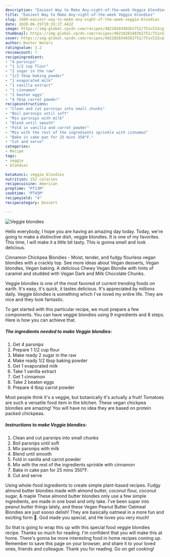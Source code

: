 ```yaml
---
description: "Easiest Way to Make Any-night-of-the-week Veggie blondies"
title: "Easiest Way to Make Any-night-of-the-week Veggie blondies"
slug: 1609-easiest-way-to-make-any-night-of-the-week-veggie-blondies
date: 2020-06-25T19:33:27.442Z
image: https://img-global.cpcdn.com/recipes/4821028348362752/751x532cq70/veggie-blondies-recipe-main-photo.jpg
thumbnail: https://img-global.cpcdn.com/recipes/4821028348362752/751x532cq70/veggie-blondies-recipe-main-photo.jpg
cover: https://img-global.cpcdn.com/recipes/4821028348362752/751x532cq70/veggie-blondies-recipe-main-photo.jpg
author: Hunter Waters
ratingvalue: 3.2
reviewcount: 7
recipeingredient:
- "4 parsnips"
- "1 1/2 cup flour"
- "2 sugar in the raw"
- "1/2 tbsp baking powder"
- "1 evaporated milk"
- "1 vanilla extract"
- "1 cinnamon"
- "2 beaten eggs"
- "4 tbsp carrot powder"
recipeinstructions:
- "Clean and cut parsnips into small chunks"
- "Boil parsnips until soft"
- "Mix parsnips with milk"
- "Blend until smooth"
- "Fold in vanilla and carrot powder"
- "Mix with the rest of the ingredients sprinkle with cinnamon"
- "Bake in cake pan for 25 mins 350°F."
- "Cut and serve"
categories:
- Recipe
tags:
- veggie
- blondies

katakunci: veggie blondies 
nutrition: 252 calories
recipecuisine: American
preptime: "PT13M"
cooktime: "PT45M"
recipeyield: "4"
recipecategory: Dessert

---
```



![Veggie blondies](https://img-global.cpcdn.com/recipes/4821028348362752/751x532cq70/veggie-blondies-recipe-main-photo.jpg)

Hello everybody, I hope you are having an amazing day today. Today, we're going to make a distinctive dish, veggie blondies. It is one of my favorites. This time, I will make it a little bit tasty. This is gonna smell and look delicious.

Cinnamon Chickpea Blondies - Moist, tender, and fudgy flourless vegan blondies with a crackly top. See more ideas about Vegan desserts, Vegan blondies, Vegan baking. A delicious Chewy Vegan Blondie with hints of caramel and studded with Vegan Dark and Milk Chocolate Chunks.

Veggie blondies is one of the most favored of current trending foods on earth. It's easy, it's quick, it tastes delicious. It's appreciated by millions daily. Veggie blondies is something which I've loved my entire life. They are nice and they look fantastic.


To get started with this particular recipe, we must prepare a few components. You can have veggie blondies using 9 ingredients and 8 steps. Here is how you can achieve that.

<!--inarticleads1-->

##### The ingredients needed to make Veggie blondies:

1. Get 4 parsnips
1. Prepare 1 1/2 cup flour
1. Make ready 2 sugar in the raw
1. Make ready 1/2 tbsp baking powder
1. Get 1 evaporated milk
1. Take 1 vanilla extract
1. Get 1 cinnamon
1. Take 2 beaten eggs
1. Prepare 4 tbsp carrot powder


Most people think it&#39;s a veggie, but botanically it&#39;s actually a fruit! Tomatoes are such a versatile food item in the kitchen. These vegan chickpea blondies are amazing! You will have no idea they are based on protein packed chickpeas. 

<!--inarticleads2-->

##### Instructions to make Veggie blondies:

1. Clean and cut parsnips into small chunks
1. Boil parsnips until soft
1. Mix parsnips with milk
1. Blend until smooth
1. Fold in vanilla and carrot powder
1. Mix with the rest of the ingredients sprinkle with cinnamon
1. Bake in cake pan for 25 mins 350°F.
1. Cut and serve


Using whole-food ingredients to create simple plant-based recipes. Fudgy almond butter blondies made with almond butter, coconut flour, coconut sugar, &amp; maple These almond butter blondies only use a few simple ingredients, are made in one bowl and only take. I&#39;ve been super into peanut butter things lately, and these Vegan Peanut Butter Oatmeal Blondies are just soooo delish! They are basically oatmeal in a more fun and exciting form 🤩. God made you special, and He loves you very much! 

So that is going to wrap this up with this special food veggie blondies recipe. Thanks so much for reading. I'm confident that you will make this at home. There's gonna be more interesting food in home recipes coming up. Remember to save this page on your browser, and share it to your loved ones, friends and colleague. Thank you for reading. Go on get cooking!
